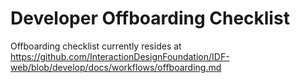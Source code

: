 Developer Offboarding Checklist
===============================

Offboarding checklist currently resides at https://github.com/InteractionDesignFoundation/IDF-web/blob/develop/docs/workflows/offboarding.md